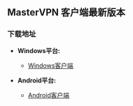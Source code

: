 ## MasterVPN 客户端最新版本
### 下载地址
- **Windows平台:**
  * [Windows客户端]()

- **Android平台:**
  * [Android客户端]()
